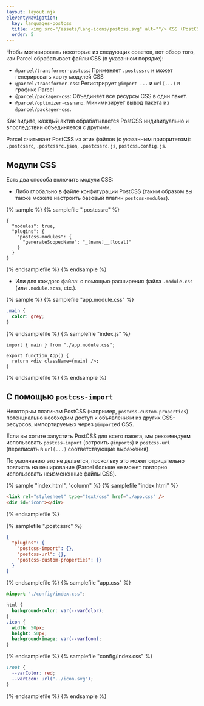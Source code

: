 ```yaml
---
layout: layout.njk
eleventyNavigation:
  key: languages-postcss
  title: <img src="/assets/lang-icons/postcss.svg" alt=""/> CSS (PostCSS)
  order: 5
---
```


Чтобы мотивировать некоторые из следующих советов, вот обзор того, как Parcel обрабатывает файлы CSS (в указанном порядке):

- `@parcel/transformer-postcss`:
  Применяет `.postcssrc` и может генерировать карту модулей CSS
- `@parcel/transformer-css`:
  Регистрирует `@import ...` и `url(...)` в графике Parcel
- `@parcel/packager-css`:
  Объединяет все ресурсы CSS в один пакет.
- `@parcel/optimizer-cssnano`:
  Минимизирует вывод пакета из `@parcel/packager-css`.

Как видите, каждый актив обрабатывается PostCSS индивидуально и впоследствии объединяется с другими.

Parcel считывает PostCSS из этих файлов (с указанным приоритетом): `.postcssrc`, `.postcssrc.json`, `.postcssrc.js`, `postcss.config.js`.

## Модули CSS

Есть два способа включить модули CSS:

- Либо глобально в файле конфигурации PostCSS (таким образом вы также можете настроить базовый плагин `postcss-modules`).

{% sample %}
{% samplefile ".postcssrc" %}

```json/1
{
  "modules": true,
  "plugins": {
    "postcss-modules": {
      "generateScopedName": "_[name]__[local]"
    }
  }
}
```

{% endsamplefile %}
{% endsample %}

- Или для каждого файла: с помощью расширения файла `.module.css` (или `.module.scss`, etc.).

{% sample %}
{% samplefile "app.module.css" %}

```css
.main {
  color: grey;
}
```

{% endsamplefile %}
{% samplefile "index.js" %}

```jsx/1
import { main } from "./app.module.css";

export function App() {
  return <div className={main} />;
}
```

{% endsamplefile %}
{% endsample %}

## С помощью `postcss-import`

<!-- https://github.com/parcel-bundler/parcel/issues/1165 -->

Некоторым плагинам PostCSS (например, `postcss-custom-properties`) потенциально необходим доступ к объявлениям из других CSS-ресурсов, импортируемых через `@import`ed CSS.

Если вы хотите запустить PostCSS для всего пакета, мы рекомендуем использовать `postcss-import` (встроить `@imports`) и `postcss-url` (переписать в `url(...)` соответствующие выражения).

По умолчанию это не делается, поскольку это может отрицательно повлиять на кеширование (Parcel больше не может повторно использовать неизмененные файлы CSS).

{% sample "index.html", "column" %}
{% samplefile "index.html" %}

```html
<link rel="stylesheet" type="text/css" href="./app.css" />
<div id="icon"></div>
```

{% endsamplefile %}

{% samplefile ".postcssrc" %}

```json
{
  "plugins": {
    "postcss-import": {},
    "postcss-url": {},
    "postcss-custom-properties": {}
  }
}
```

{% endsamplefile %}
{% samplefile "app.css" %}

```css
@import "./config/index.css";

html {
  background-color: var(--varColor);
}
.icon {
  width: 50px;
  height: 50px;
  background-image: var(--varIcon);
}
```

{% endsamplefile %}
{% samplefile "config/index.css" %}

```css
:root {
  --varColor: red;
  --varIcon: url("../icon.svg");
}
```

{% endsamplefile %}
{% endsample %}
